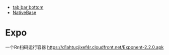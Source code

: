 * <a href="https://github.com/ptomasroos/react-native-tab-navigator">tab bar bottom</a>
* <a href="https://github.com/GeekyAnts/NativeBase">NativeBase</a>


# Expo
一个Rn扫码运行容器
https://d1ahtucjixef4r.cloudfront.net/Exponent-2.2.0.apk


